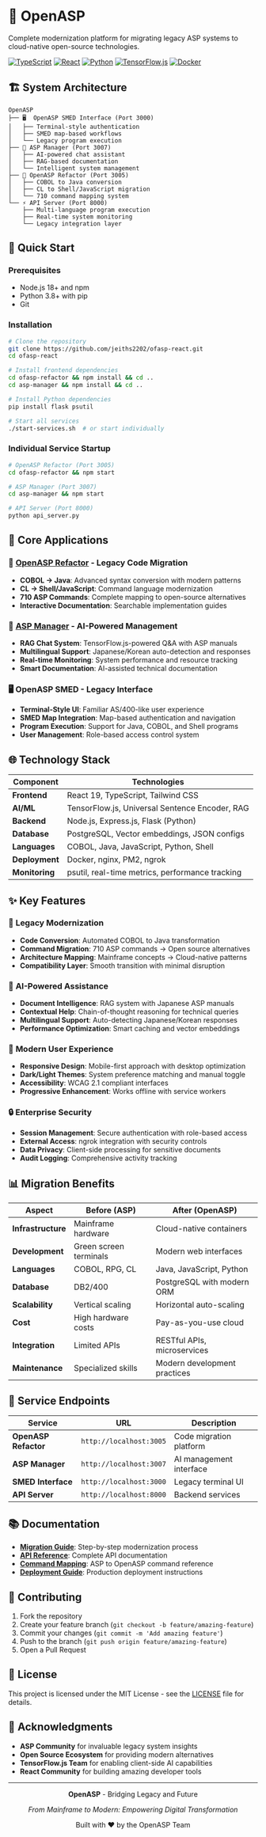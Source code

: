 # 🌟 OpenASP

Complete modernization platform for migrating legacy ASP systems to cloud-native open-source technologies.

[![TypeScript](https://img.shields.io/badge/TypeScript-007ACC?style=flat&logo=typescript&logoColor=white)](https://www.typescriptlang.org/)
[![React](https://img.shields.io/badge/React-20232A?style=flat&logo=react&logoColor=61DAFB)](https://reactjs.org/)
[![Python](https://img.shields.io/badge/Python-3776AB?style=flat&logo=python&logoColor=white)](https://www.python.org/)
[![TensorFlow.js](https://img.shields.io/badge/TensorFlow.js-FF6F00?style=flat&logo=tensorflow&logoColor=white)](https://www.tensorflow.org/js)
[![Docker](https://img.shields.io/badge/Docker-2496ED?style=flat&logo=docker&logoColor=white)](https://www.docker.com/)

## 🏗️ System Architecture

```
OpenASP
├── 🖥️  OpenASP SMED Interface (Port 3000)
│   ├── Terminal-style authentication
│   ├── SMED map-based workflows
│   └── Legacy program execution
├── 🤖 ASP Manager (Port 3007)
│   ├── AI-powered chat assistant
│   ├── RAG-based documentation
│   └── Intelligent system management
├── 🔧 OpenASP Refactor (Port 3005)
│   ├── COBOL to Java conversion
│   ├── CL to Shell/JavaScript migration
│   └── 710 command mapping system
└── ⚡ API Server (Port 8000)
    ├── Multi-language program execution
    ├── Real-time system monitoring
    └── Legacy integration layer
```

## 🚀 Quick Start

### Prerequisites
- Node.js 18+ and npm
- Python 3.8+ with pip
- Git

### Installation
```bash
# Clone the repository
git clone https://github.com/jeiths2202/ofasp-react.git
cd ofasp-react

# Install frontend dependencies
cd ofasp-refactor && npm install && cd ..
cd asp-manager && npm install && cd ..

# Install Python dependencies
pip install flask psutil

# Start all services
./start-services.sh  # or start individually
```

### Individual Service Startup
```bash
# OpenASP Refactor (Port 3005)
cd ofasp-refactor && npm start

# ASP Manager (Port 3007) 
cd asp-manager && npm start

# API Server (Port 8000)
python api_server.py
```

## 🎯 Core Applications

### 🔧 [OpenASP Refactor](./ofasp-refactor) - Legacy Code Migration
- **COBOL → Java**: Advanced syntax conversion with modern patterns
- **CL → Shell/JavaScript**: Command language modernization
- **710 ASP Commands**: Complete mapping to open-source alternatives
- **Interactive Documentation**: Searchable implementation guides

### 🤖 [ASP Manager](./asp-manager) - AI-Powered Management
- **RAG Chat System**: TensorFlow.js-powered Q&A with ASP manuals
- **Multilingual Support**: Japanese/Korean auto-detection and responses
- **Real-time Monitoring**: System performance and resource tracking
- **Smart Documentation**: AI-assisted technical documentation

### 🖥️ OpenASP SMED - Legacy Interface
- **Terminal-Style UI**: Familiar AS/400-like user experience
- **SMED Map Integration**: Map-based authentication and navigation
- **Program Execution**: Support for Java, COBOL, and Shell programs
- **User Management**: Role-based access control system

## 🌐 Technology Stack

| Component | Technologies |
|-----------|-------------|
| **Frontend** | React 19, TypeScript, Tailwind CSS |
| **AI/ML** | TensorFlow.js, Universal Sentence Encoder, RAG |
| **Backend** | Node.js, Express.js, Flask (Python) |
| **Database** | PostgreSQL, Vector embeddings, JSON configs |
| **Languages** | COBOL, Java, JavaScript, Python, Shell |
| **Deployment** | Docker, nginx, PM2, ngrok |
| **Monitoring** | psutil, real-time metrics, performance tracking |

## ✨ Key Features

### 🔄 **Legacy Modernization**
- **Code Conversion**: Automated COBOL to Java transformation
- **Command Migration**: 710 ASP commands → Open source alternatives
- **Architecture Mapping**: Mainframe concepts → Cloud-native patterns
- **Compatibility Layer**: Smooth transition with minimal disruption

### 🧠 **AI-Powered Assistance**
- **Document Intelligence**: RAG system with Japanese ASP manuals
- **Contextual Help**: Chain-of-thought reasoning for technical queries
- **Multilingual Support**: Auto-detecting Japanese/Korean responses
- **Performance Optimization**: Smart caching and vector embeddings

### 🎨 **Modern User Experience**
- **Responsive Design**: Mobile-first approach with desktop optimization
- **Dark/Light Themes**: System preference matching and manual toggle
- **Accessibility**: WCAG 2.1 compliant interfaces
- **Progressive Enhancement**: Works offline with service workers

### 🔒 **Enterprise Security**
- **Session Management**: Secure authentication with role-based access
- **External Access**: ngrok integration with security controls
- **Data Privacy**: Client-side processing for sensitive documents
- **Audit Logging**: Comprehensive activity tracking

## 📊 Migration Benefits

| Aspect | Before (ASP) | After (OpenASP) |
|--------|----------------|-----------------|
| **Infrastructure** | Mainframe hardware | Cloud-native containers |
| **Development** | Green screen terminals | Modern web interfaces |
| **Languages** | COBOL, RPG, CL | Java, JavaScript, Python |
| **Database** | DB2/400 | PostgreSQL with modern ORM |
| **Scalability** | Vertical scaling | Horizontal auto-scaling |
| **Cost** | High hardware costs | Pay-as-you-use cloud |
| **Integration** | Limited APIs | RESTful APIs, microservices |
| **Maintenance** | Specialized skills | Modern development practices |

## 🔗 Service Endpoints

| Service | URL | Description |
|---------|-----|-------------|
| **OpenASP Refactor** | `http://localhost:3005` | Code migration platform |
| **ASP Manager** | `http://localhost:3007` | AI management interface |
| **SMED Interface** | `http://localhost:3000` | Legacy terminal UI |
| **API Server** | `http://localhost:8000` | Backend services |

## 📚 Documentation

- **[Migration Guide](./docs/migration-guide.md)**: Step-by-step modernization process
- **[API Reference](./docs/api-reference.md)**: Complete API documentation
- **[Command Mapping](./docs/command-mapping.md)**: ASP to OpenASP command reference
- **[Deployment Guide](./docs/deployment.md)**: Production deployment instructions

## 🤝 Contributing

1. Fork the repository
2. Create your feature branch (`git checkout -b feature/amazing-feature`)
3. Commit your changes (`git commit -m 'Add amazing feature'`)
4. Push to the branch (`git push origin feature/amazing-feature`)
5. Open a Pull Request

## 📄 License

This project is licensed under the MIT License - see the [LICENSE](LICENSE) file for details.

## 🙏 Acknowledgments

- **ASP Community** for invaluable legacy system insights
- **Open Source Ecosystem** for providing modern alternatives
- **TensorFlow.js Team** for enabling client-side AI capabilities
- **React Community** for building amazing developer tools

---

<div align="center">

**OpenASP** - Bridging Legacy and Future

*From Mainframe to Modern: Empowering Digital Transformation*

Built with ❤️ by the OpenASP Team

</div>